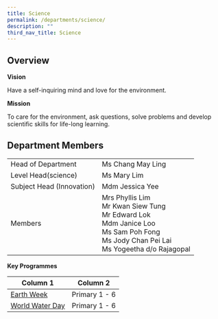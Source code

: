 ```yaml
---
title: Science
permalink: /departments/science/
description: ""
third_nav_title: Science
---
```

Overview
--------

**Vision**

Have a self-inquiring mind and love for the environment.

  

**Mission**

To care for the environment, ask questions, solve problems and develop scientific skills for life-long learning.

  

Department Members
------------------

| | | 
| -------- | -------- | 
| Head of Department	| Ms Chang May Ling
|Level Head(science)|Ms Mary Lim 
|Subject Head (Innovation)|Mdm Jessica Yee|
Members|Mrs Phyllis Lim<br>Mr Kwan Siew Tung<br>Mr Edward Lok<br>Mdm Janice Loo<br>Ms Sam Poh Fong <br>Ms  Jody Chan Pei Lai <br>Ms Yogeetha d/o Rajagopal<br>
 
 

**Key Programmes**



| Column 1 | Column 2 | 
| -------- | -------- | 
|[Earth Week](/departments/Science/Earth-Week) |	Primary 1 - 6
 |[World Water Day](/departments/Science/World-Water-Day)	|Primary 1 - 6